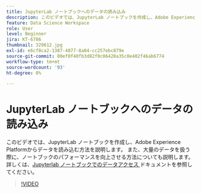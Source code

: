```yaml
---
title: JupyterLab ノートブックへのデータの読み込み
description: このビデオでは、JupyterLab ノートブックを作成し、Adobe Experience Platformからデータを読み込む方法を説明します。 また、大量のデータを扱う際に、ノートブックのパフォーマンスを向上させる方法についても説明します。
feature: Data Science Workspace
role: User
level: Beginner
jira: KT-6786
thumbnail: 329612.jpg
exl-id: e6cf8ca2-1387-4877-8a04-cc257ebc879e
source-git-commit: 00ef0f40fb3d82f0c06428a35c0e402f46ab6774
workflow-type: tm+mt
source-wordcount: '93'
ht-degree: 0%

---
```


# JupyterLab ノートブックへのデータの読み込み

このビデオでは、JupyterLab ノートブックを作成し、Adobe Experience Platformからデータを読み込む方法を説明します。 また、大量のデータを扱う際に、ノートブックのパフォーマンスを向上させる方法についても説明します。 詳しくは、[Jupyterlab ノートブックでのデータアクセス ](https://experienceleague.adobe.com/docs/experience-platform/data-science-workspace/jupyterlab/access-notebook-data.html) ドキュメントを参照してください。

>[!VIDEO](https://video.tv.adobe.com/v/329612?learn=on)
